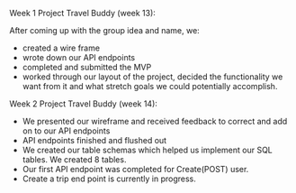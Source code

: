 Week 1 Project Travel Buddy (week 13):

After coming up with the group idea and name, we:
- created a wire frame
- wrote down our API endpoints
- completed and submitted the MVP
- worked through our layout of the project, decided the functionality we want from it and what stretch goals we could potentially accomplish.

Week 2 Project Travel Buddy (week 14):
- We presented our wireframe and received feedback to correct and add on to our API endpoints
- API endpoints finished and flushed out
- We created our table schemas which helped us implement our SQL tables. We created 8 tables.
- Our first API endpoint was completed for Create(POST) user.
- Create a trip end point is currently in progress.
